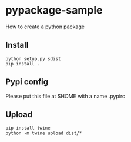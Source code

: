 # pypackage-sample
How to create a python package



## Install
```
python setup.py sdist
pip install .
```

## Pypi config

Please put this file at $HOME with a name .pypirc



## Upload
```
pip install twine
python -m twine upload dist/*
```